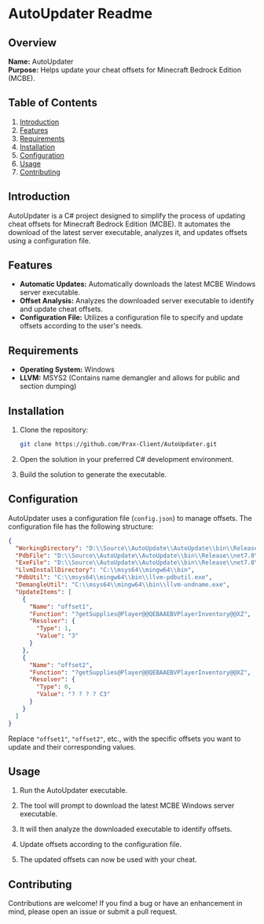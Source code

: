 # AutoUpdater Readme

## Overview

**Name:** AutoUpdater  
**Purpose:** Helps update your cheat offsets for Minecraft Bedrock Edition (MCBE).

## Table of Contents

1. [Introduction](#introduction)
2. [Features](#features)
3. [Requirements](#requirements)
4. [Installation](#installation)
5. [Configuration](#configuration)
6. [Usage](#usage)
7. [Contributing](#contributing)
   
## Introduction

AutoUpdater is a C# project designed to simplify the process of updating cheat offsets for Minecraft Bedrock Edition (MCBE). It automates the download of the latest server executable, analyzes it, and updates offsets using a configuration file.

## Features

- **Automatic Updates:** Automatically downloads the latest MCBE Windows server executable.
- **Offset Analysis:** Analyzes the downloaded server executable to identify and update cheat offsets.
- **Configuration File:** Utilizes a configuration file to specify and update offsets according to the user's needs.

## Requirements

- **Operating System:** Windows
- **LLVM:** MSYS2 (Contains name demangler and allows for public and section dumping)
## Installation

1. Clone the repository:

   ```bash
   git clone https://github.com/Prax-Client/AutoUpdater.git
   ```

2. Open the solution in your preferred C# development environment.

3. Build the solution to generate the executable.

## Configuration

AutoUpdater uses a configuration file (`config.json`) to manage offsets. The configuration file has the following structure:

```json
{
  "WorkingDirectory": "D:\\Source\\AutoUpdate\\AutoUpdate\\bin\\Release\\net7.0\\win-x64\\publish",
  "PdbFile": "D:\\Source\\AutoUpdate\\AutoUpdate\\bin\\Release\\net7.0\\win-x64\\publish\\bedrock-server-1.20.40.01\\bedrock_server.pdb",
  "ExeFile": "D:\\Source\\AutoUpdate\\AutoUpdate\\bin\\Release\\net7.0\\win-x64\\publish\\bedrock-server-1.20.40.01\\bedrock_server.exe",
  "LlvmInstallDirectory": "C:\\msys64\\mingw64\\bin",
  "PdbUtil": "C:\\msys64\\mingw64\\bin\\llvm-pdbutil.exe",
  "DemangleUtil": "C:\\msys64\\mingw64\\bin\\llvm-undname.exe",
  "UpdateItems": [
    {
      "Name": "offset1",
      "Function": "?getSupplies@Player@@QEBAAEBVPlayerInventory@@XZ",
      "Resolver": {
        "Type": 1,
        "Value": "3"
      }
    },
    {
      "Name": "offset2",
      "Function": "?getSupplies@Player@@QEBAAEBVPlayerInventory@@XZ",
      "Resolver": {
        "Type": 0,
        "Value": "? ? ? ? C3"
      }
    }
  ]
}
```

Replace `"offset1"`, `"offset2"`, etc., with the specific offsets you want to update and their corresponding values.

## Usage

1. Run the AutoUpdater executable.

2. The tool will prompt to download the latest MCBE Windows server executable.

3. It will then analyze the downloaded executable to identify offsets.

4. Update offsets according to the configuration file.

5. The updated offsets can now be used with your cheat.

## Contributing

Contributions are welcome! If you find a bug or have an enhancement in mind, please open an issue or submit a pull request.
